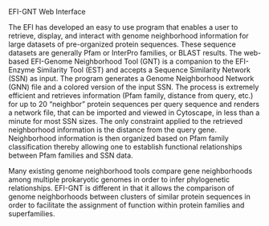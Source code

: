 EFI-GNT Web Interface

The EFI has developed an easy to use program that enables a user to retrieve, display, and interact with genome neighborhood information for large datasets of pre-organized protein sequences. These sequence datasets are generally Pfam or InterPro families, or BLAST results. The web-based EFI-Genome Neighborhood Tool (GNT) is a companion to the EFI-Enzyme Similarity Tool (EST) and accepts a Sequence Similarity Network (SSN) as input. The program generates a Genome Neighborhood Network (GNN) file and a colored version of the input SSN. The process is extremely efficient and retrieves information (Pfam family, distance from query, etc.) for up to 20 “neighbor” protein sequences per query sequence and renders a network file, that can be imported and viewed in Cytoscape, in less than a minute for most SSN sizes. The only constraint applied to the retrieved neighborhood information is the distance from the query gene. Neighborhood information is then organized based on Pfam family classification thereby allowing one to establish functional relationships between Pfam families and SSN data.


Many existing genome neighborhood tools compare gene neighborhoods among multiple prokaryotic genomes in order to infer phylogenetic relationships. EFI-GNT is different in that it allows the comparison of genome neighborhoods between clusters of similar protein sequences in order to facilitate the assignment of function within protein families and superfamilies. 
